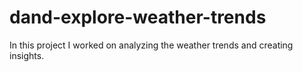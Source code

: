 # dand-explore-weather-trends
In this project I worked on analyzing the weather trends and creating insights.
